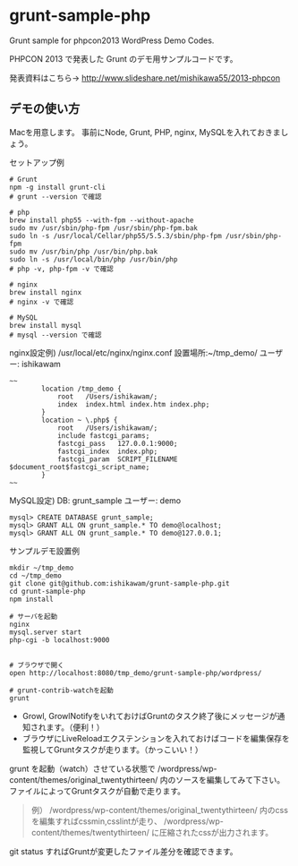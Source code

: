 grunt-sample-php
================

Grunt sample for phpcon2013 WordPress Demo Codes.

PHPCON 2013 で発表した Grunt のデモ用サンプルコードです。

発表資料はこちら→ http://www.slideshare.net/mishikawa55/2013-phpcon

## デモの使い方

Macを用意します。
事前にNode, Grunt, PHP, nginx, MySQLを入れておきましょう。

セットアップ例
```
# Grunt
npm -g install grunt-cli
# grunt --version で確認

# php
brew install php55 --with-fpm --without-apache
sudo mv /usr/sbin/php-fpm /usr/sbin/php-fpm.bak
sudo ln -s /usr/local/Cellar/php55/5.5.3/sbin/php-fpm /usr/sbin/php-fpm
sudo mv /usr/bin/php /usr/bin/php.bak
sudo ln -s /usr/local/bin/php /usr/bin/php
# php -v, php-fpm -v で確認

# nginx
brew install nginx
# nginx -v で確認

# MySQL
brew install mysql
# mysql --version で確認
```

nginx設定例) /usr/local/etc/nginx/nginx.conf 設置場所:~/tmp_demo/ ユーザー: ishikawam
```
~~
        location /tmp_demo {
            root   /Users/ishikawam/;
            index  index.html index.htm index.php;
        }
        location ~ \.php$ {
            root   /Users/ishikawam/;
            include fastcgi_params;
            fastcgi_pass   127.0.0.1:9000;
            fastcgi_index  index.php;
            fastcgi_param  SCRIPT_FILENAME  $document_root$fastcgi_script_name;
        }
~~
```

MySQL設定) DB: grunt_sample ユーザー: demo
```
mysql> CREATE DATABASE grunt_sample;
mysql> GRANT ALL ON grunt_sample.* TO demo@localhost;
mysql> GRANT ALL ON grunt_sample.* TO demo@127.0.0.1;
```

サンプルデモ設置例
```
mkdir ~/tmp_demo
cd ~/tmp_demo
git clone git@github.com:ishikawam/grunt-sample-php.git
cd grunt-sample-php
npm install

# サーバを起動
nginx
mysql.server start 
php-cgi -b localhost:9000


# ブラウザで開く
open http://localhost:8080/tmp_demo/grunt-sample-php/wordpress/

# grunt-contrib-watchを起動
grunt

```

* Growl, GrowlNotifyをいれておけばGruntのタスク終了後にメッセージが通知されます。（便利！）
* ブラウザにLiveReloadエクステンションを入れておけばコードを編集保存を監視してGruntタスクが走ります。（かっこいい！）

grunt を起動（watch）させている状態で /wordpress/wp-content/themes/original_twentythirteen/ 内のソースを編集してみて下さい。ファイルによってGruntタスクが自動で走ります。

> 例） /wordpress/wp-content/themes/original_twentythirteen/ 内のcssを編集すればcssmin,csslintが走り、 /wordpress/wp-content/themes/twentythirteen/ に圧縮されたcssが出力されます。

git status すればGruntが変更したファイル差分を確認できます。
